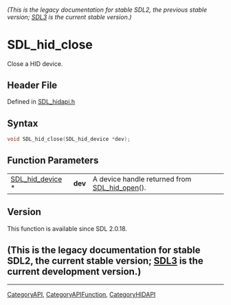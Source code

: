 ###### (This is the legacy documentation for stable SDL2, the previous stable version; [SDL3](https://wiki.libsdl.org/SDL3/) is the current stable version.)
# SDL_hid_close

Close a HID device.

## Header File

Defined in [SDL_hidapi.h](https://github.com/libsdl-org/SDL/blob/SDL2/include/SDL_hidapi.h)

## Syntax

```c
void SDL_hid_close(SDL_hid_device *dev);
```

## Function Parameters

|                                    |         |                                                               |
| ---------------------------------- | ------- | ------------------------------------------------------------- |
| [SDL_hid_device](SDL_hid_device) * | **dev** | A device handle returned from [SDL_hid_open](SDL_hid_open)(). |

## Version

This function is available since SDL 2.0.18.

## (This is the legacy documentation for stable SDL2, the current stable version; [SDL3](https://wiki.libsdl.org/SDL3/) is the current development version.)



----
[CategoryAPI](CategoryAPI), [CategoryAPIFunction](CategoryAPIFunction), [CategoryHIDAPI](CategoryHIDAPI)

